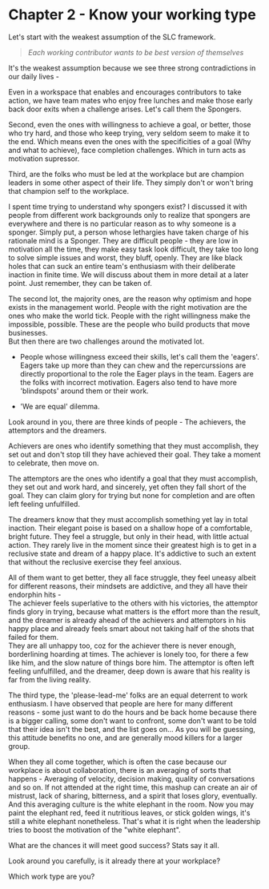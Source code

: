Chapter 2 - Know your working type
=

Let's start with the weakest assumption of the SLC framework.

>*Each working contributor wants to be best version of themselves*

It's the weakest assumption because we see three strong contradictions in our daily lives -   

Even in a workspace that enables and encourages contributors to take action, we have team mates who enjoy free lunches and make those early back door exits when a challenge arises. Let's call them the Spongers.

Second, even the ones with willingness to achieve a goal, or better, those who try hard, and those who keep trying, very seldom seem to make it to the end. Which means even the ones with the specificities of a goal (Why and what to achieve), face completion challenges. Which in turn acts as motivation supressor.

Third, are the folks who must be led at the workplace but are champion leaders in some other aspect of their life. They simply don't or won't bring that champion self to the workplace.

I spent time trying to understand why spongers exist? I discussed it with people from different work backgrounds only to realize that spongers are everywhere and there is no particular reason as to why someone is a sponger. Simply put, a person whose lethargies have taken charge of his rationale mind is a Sponger. They are difficult people - they are low in motivation all the time, they make easy task look difficult, they take too long to solve simple issues and worst, they bluff, openly. They are like black holes that can suck an entire team's enthusiasm with their deliberate inaction in finite time. We will discuss about them in more detail at a later point. Just remember, they can be taken of.

The second lot, the majority ones, are the reason why optimism and hope exists in the management world. People with the right motivation are the ones who make the world tick. People with the right willingness make the impossible, possible. These are the people who build products that move businesses.  
But then there are two challenges around the motivated lot.  

* People whose willingness exceed their skills, let's call them the 'eagers'. Eagers take up more than they can chew and the repercurssions are directly proportional to the role the Eager plays in the team. Eagers are the folks with incorrect motivation. Eagers also tend to have more 'blindspots' around them or their work.

* 'We are equal' dilemma.  

Look around in you, there are three kinds of people - The achievers, the attemptors and the dreamers.  

Achievers are ones who identify something that they must accomplish, they set out and don't stop till they have achieved their goal. They take a moment to celebrate, then move on.  

The attemptors are the ones who identify a goal that they must accomplish, they set out and work hard, and sincerely, yet often they fall short of the goal. They can claim glory for trying but none for completion and are often left feeling unfulfilled.
 
The dreamers know that they must accomplish something yet lay in total inaction. Their elegant poise is based on a shallow hope of a comfortable, bright future. They feel a struggle, but only in their head, with little actual action. They rarely live in the moment since their greatest high is to get in a reclusive state and dream of a happy place. It's addictive to such an extent that without the reclusive exercise they feel anxious.  

All of them want to get better, they all face struggle, they feel uneasy albeit for different reasons, their mindsets are addictive, and they all have their endorphin hits -   
The achiever feels superlative to the others with his victories, the attemptor finds glory in trying, because what matters is the effort more than the result, and the dreamer is already ahead of the achievers and attemptors in his happy place and already feels smart about not taking half of the shots that failed for them.  
They are all unhappy too, coz for the achiever there is never enough, borderlining hoarding at times. The achiever is lonely too, for there a few like him, and the slow nature of things bore him. The attemptor is often left feeling unfulfilled, and the dreamer, deep down is aware that his reality is far from the living reality.  

The third type, the 'please-lead-me' folks are an equal deterrent to work enthusiasm. I have observed that people are here for many different reasons - some just want to do the hours and be back home because there is a bigger calling, some don't want to confront, some don't want to be told that their idea isn't the best, and the list goes on... As you will be guessing, this attitude benefits no one, and are generally mood killers for a larger group.


When they all come together, which is often the case because our workplace is about collaboration, there is an averaging of sorts that happens - Averaging of velocity, decision making, quality of conversations and so on. If not attended at the right time, this mashup can create an air of mistrust, lack of sharing, bitterness, and a spirit that loses glory, eventually.  
And this averaging culture is the white elephant in the room. Now you may paint the elephant red, feed it nutritious leaves, or stick golden wings, it's still a white elephant nonetheless. That's what it is right when the leadership tries to boost the motivation of the "white elephant".  

What are the chances it will meet good success? Stats say it all.  

Look around you carefully, is it already there at your workplace?

Which work type are you?
